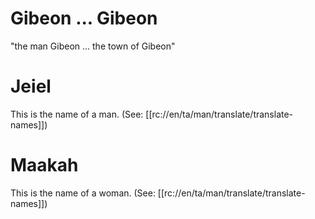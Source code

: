# Gibeon ... Gibeon

"the man Gibeon ... the town of Gibeon"

# Jeiel

This is the name of a man. (See: [[rc://en/ta/man/translate/translate-names]])

# Maakah
This is the name of a woman. (See: [[rc://en/ta/man/translate/translate-names]])
